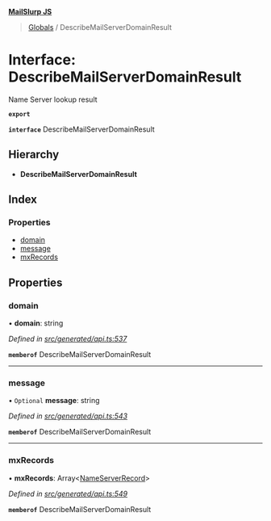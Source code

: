 **[MailSlurp JS](../README.md)**

> [Globals](../README.md) / DescribeMailServerDomainResult

# Interface: DescribeMailServerDomainResult

Name Server lookup result

**`export`** 

**`interface`** DescribeMailServerDomainResult

## Hierarchy

* **DescribeMailServerDomainResult**

## Index

### Properties

* [domain](describemailserverdomainresult.md#domain)
* [message](describemailserverdomainresult.md#message)
* [mxRecords](describemailserverdomainresult.md#mxrecords)

## Properties

### domain

•  **domain**: string

*Defined in [src/generated/api.ts:537](https://github.com/mailslurp/mailslurp-client/blob/f5ab9d3/src/generated/api.ts#L537)*

**`memberof`** DescribeMailServerDomainResult

___

### message

• `Optional` **message**: string

*Defined in [src/generated/api.ts:543](https://github.com/mailslurp/mailslurp-client/blob/f5ab9d3/src/generated/api.ts#L543)*

**`memberof`** DescribeMailServerDomainResult

___

### mxRecords

•  **mxRecords**: Array\<[NameServerRecord](nameserverrecord.md)>

*Defined in [src/generated/api.ts:549](https://github.com/mailslurp/mailslurp-client/blob/f5ab9d3/src/generated/api.ts#L549)*

**`memberof`** DescribeMailServerDomainResult
